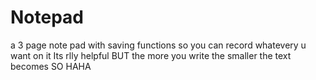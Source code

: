 # Notepad
a 3 page note pad with saving functions so you can record whatevery u want on it
Its rlly helpful
BUT
the more you write the smaller the text becomes
SO
HAHA
